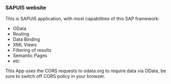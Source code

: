 ### SAPUI5 website ###

This is SAPUI5 application, with most capabilities of this SAP framework:
- OData
- Routing
- Data Binding
- XML Views
- Filtering of results
- Semantic Pages
- etc

This App uses the CORS requests to odata.org to require data via OData, be sure to switch off CORS policy in your browser.
